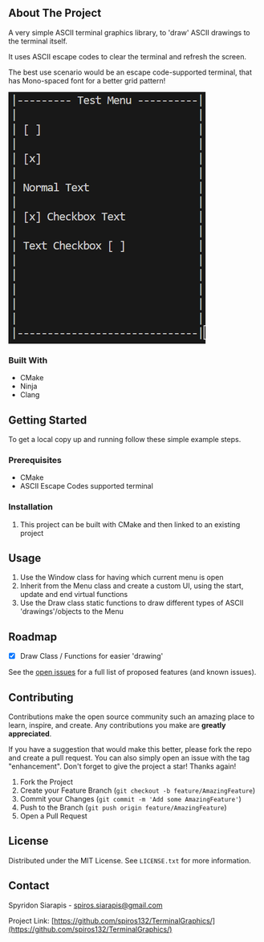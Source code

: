 ## About The Project
<p>A very simple ASCII terminal graphics library, to 'draw' ASCII drawings to the terminal itself.</p>
<p>It uses ASCII escape codes to clear the terminal and refresh the screen.</p>
<p>The best use scenario would be an escape code-supported terminal, that has Mono-spaced font for a better grid pattern!</p>

<img style="display: block" src="./test/images/test.png"></img>

### Built With

* CMake
* Ninja
* Clang


## Getting Started
To get a local copy up and running follow these simple example steps.


### Prerequisites
* CMake
* ASCII Escape Codes supported terminal


### Installation
1. This project can be built with CMake and then linked to an existing project



## Usage
1. Use the Window class for having which current menu is open
2. Inherit from the Menu class and create a custom UI, using the start, update and end virtual functions
3. Use the Draw class static functions to draw different types of ASCII 'drawings'/objects to the Menu


## Roadmap

- [x] Draw Class / Functions for easier 'drawing'

See the [open issues](https://github.com/spiros132/TerminalGraphics/issues) for a full list of proposed features (and known issues).


## Contributing

Contributions make the open source community such an amazing place to learn, inspire, and create. Any contributions you make are **greatly appreciated**.

If you have a suggestion that would make this better, please fork the repo and create a pull request. You can also simply open an issue with the tag "enhancement".
Don't forget to give the project a star! Thanks again!

1. Fork the Project
2. Create your Feature Branch (`git checkout -b feature/AmazingFeature`)
3. Commit your Changes (`git commit -m 'Add some AmazingFeature'`)
4. Push to the Branch (`git push origin feature/AmazingFeature`)
5. Open a Pull Request


## License

Distributed under the MIT License. See `LICENSE.txt` for more information.


## Contact

Spyridon Siarapis - spiros.siarapis@gmail.com

Project Link: [https://github.com/spiros132/TerminalGraphics/](https://github.com/spiros132/TerminalGraphics/)



